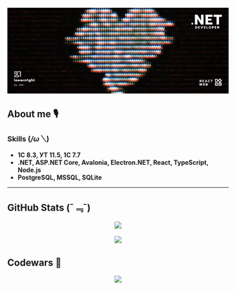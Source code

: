 ﻿<p align="center">
<img src="banner_7.png" alt="banner">
</p>

## About me 🎙

### Skills (*/ω＼*)

- **1C 8.3, УТ 11.5, 1C 7.7**
- **.NET, ASP.NET Core, Avalonia, Electron.NET, React, TypeScript, Node.js**
- **PostgreSQL, MSSQL, SQLite**

---

## GitHub Stats (ˉ﹃ˉ)

<p align="center">
<img src="https://github-profile-trophy.vercel.app/?username=lowern1ght">
</p>

<p align="center">
<img src="https://github-readme-stats.vercel.app/api?username=lowern1ght&theme=graywhite&show_icons=true">
</p>

## Codewars 🥋

<p align="center">
<img src="https://github.r2v.ch/codewars?user=lowern1ght&theme=light">
</p>



